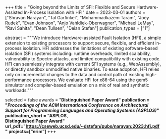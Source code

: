 +++
title = "Going beyond the Limits of SFI: Flexible and Secure Hardware-Assisted In-Process Isolation with HFI"
date = 2023-03-01
authors = ["Shravan Narayan", "Tal Garfinkel", "Mohammadkazem Taram", "Joey Rudek", "Evan Johnson", "Anjo Vahldiek-Oberwagner", "Michael LeMay", "Ravi Sahita", "Dean Tullsen", "Deian Stefan"]
publication_types = ["1"]

abstract = """We introduce Hardware-assisted Fault Isolation (HFI), a simple
extension to existing processors to support secure, flexible, and efficient
in-process isolation. HFI addresses the limitations of existing software-based
isolation (SFI) systems including: runtime overheads, limited scalability,
vulnerability to Spectre attacks, and limited compatibility with existing code.
HFI can seamlessly integrate with current SFI systems (e.g., WebAssembly), or
directly sandbox unmodified native binaries. To ease adoption, HFI relies only
on incremental changes to the data and control path of existing high-performance
processors. We evaluate HFI for x86-64 using the gem5 simulator and
compiler-based emulation on a mix of real and synthetic workloads."""

selected = false
awards = "<b>Distinguished Paper Award<b>"
publication = "*Proceedings of the ACM International Conference on Architectural Support for Programming Languages and Operating Systems (ASPLOS)*"
publication_short = "ASPLOS,<br><b>Distinguished Paper Award</b>"
url_pdf="https://cseweb.ucsd.edu/~dstefan/pubs/narayan:2023:hfi.pdf"
projects=["erim"]
+++

